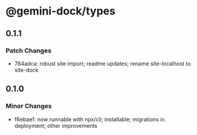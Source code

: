 # @gemini-dock/types

## 0.1.1

### Patch Changes

- 784adca: robust site import; readme updates; rename site-localhost to site-dock

## 0.1.0

### Minor Changes

- f6ebae1: now runnable with npx/cli; installable; migrations in deployment; other improvements
